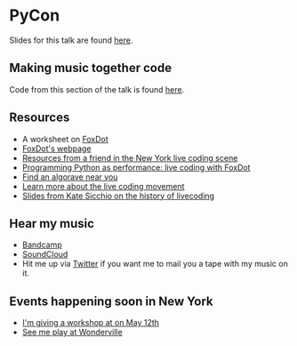# PyCon
Slides for this talk are found [here](pycon-making-music.glitch.me).

## Making music together code 
Code from this section of the talk is found [here](https://github.com/twitterdev/make-music-together/).

## Resources
- A worksheet on [FoxDot](https://github.com/Qirky/FoxDot-Worksheet)
- [FoxDot's webpage](http://foxdot.org/)
- [Resources from a friend in the New York live coding scene](http://colonelpanix.com/)
- [Programming Python as performance: live coding with FoxDot](https://www.youtube.com/watch?v=G91o_x9lzhY)
- [Find an algorave near you](https://algorave.com/)
- [Learn more about the live coding movement](https://toplap.org/)
- [Slides from Kate Sicchio on the history of livecoding](https://docs.google.com/presentation/d/1ZsGmf3DY4was4hMedoTPXM6DtZ5pa6j8Z0D3YHQngMk/edit?usp=sharing)

## Hear my music
- [Bandcamp](https://messicaarson.bandcamp.com/)
- [SoundCloud](https://soundcloud.com/user-117777371/sswf)
- Hit me up via [Twitter](https://twitter.com/jessicagarson) if you want me to mail you a tape with my music on it.

## Events happening soon in New York
- [I'm giving a workshop at on May 12th](https://www.facebook.com/events/603704750144744/)
- [See me play at Wonderville](https://www.facebook.com/events/498296570706074/)
